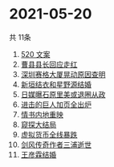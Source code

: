 # 2021-05-20
  共 11条

  <!-- BEGIN -->
  <!-- 最后更新时间:Thu May 20 2021 05:20:22 GMT+0000 (Coordinated Universal Time) -->
  1. [520 文案](https://www.zhihu.com/search?q=520文案)
1. [曹县县长回应走红](https://www.zhihu.com/search?q=曹县)
1. [深圳赛格大厦晃动原因查明](https://www.zhihu.com/search?q=赛格大厦)
1. [新垣结衣和星野源结婚](https://www.zhihu.com/search?q=新垣结衣结婚)
1. [日媒曝石原里美或退圈从政](https://www.zhihu.com/search?q=石原里美)
1. [进击的巨人加页全出炉](https://www.zhihu.com/search?q=进击的巨人)
1. [情书内地重映](https://www.zhihu.com/search?q=电影情书)
1. [窥探大结局](https://www.zhihu.com/search?q=窥探)
1. [虚拟货币全线暴跌](https://www.zhihu.com/search?q=币圈崩盘)
1. [剑风传奇作者三浦逝世](https://www.zhihu.com/search?q=剑风传奇)
1. [王彦霖结婚](https://www.zhihu.com/search?q=王彦霖)
  <!-- END -->
  